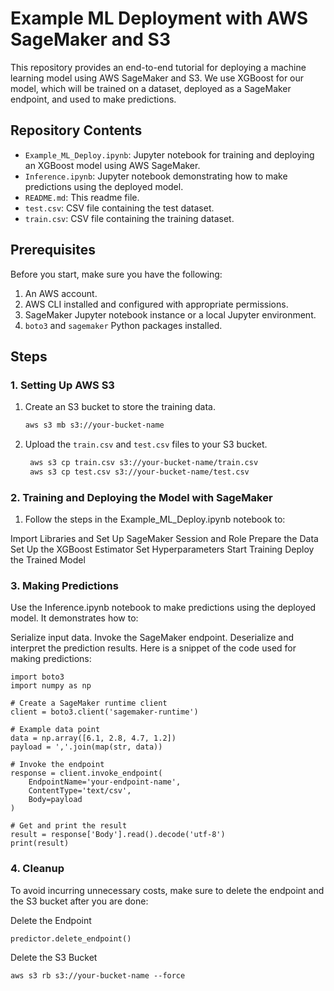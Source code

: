 # Example ML Deployment with AWS SageMaker and S3

This repository provides an end-to-end tutorial for deploying a machine learning model using AWS SageMaker and S3. We use XGBoost for our model, which will be trained on a dataset, deployed as a SageMaker endpoint, and used to make predictions.

## Repository Contents

- `Example_ML_Deploy.ipynb`: Jupyter notebook for training and deploying an XGBoost model using AWS SageMaker.
- `Inference.ipynb`: Jupyter notebook demonstrating how to make predictions using the deployed model.
- `README.md`: This readme file.
- `test.csv`: CSV file containing the test dataset.
- `train.csv`: CSV file containing the training dataset.

## Prerequisites

Before you start, make sure you have the following:

1. An AWS account.
2. AWS CLI installed and configured with appropriate permissions.
3. SageMaker Jupyter notebook instance or a local Jupyter environment.
4. `boto3` and `sagemaker` Python packages installed.

## Steps

### 1. Setting Up AWS S3

1. Create an S3 bucket to store the training data.
   ```sh
   aws s3 mb s3://your-bucket-name
   ```

2. Upload the `train.csv` and `test.csv` files to your S3 bucket.

   ```sh
    aws s3 cp train.csv s3://your-bucket-name/train.csv
    aws s3 cp test.csv s3://your-bucket-name/test.csv
    ```
### 2. Training and Deploying the Model with SageMaker

1. Follow the steps in the Example_ML_Deploy.ipynb notebook to:

Import Libraries and Set Up SageMaker Session and Role
Prepare the Data
Set Up the XGBoost Estimator
Set Hyperparameters
Start Training
Deploy the Trained Model

### 3. Making Predictions
Use the Inference.ipynb notebook to make predictions using the deployed model. It demonstrates how to:

Serialize input data.
Invoke the SageMaker endpoint.
Deserialize and interpret the prediction results.
Here is a snippet of the code used for making predictions:

```
import boto3
import numpy as np

# Create a SageMaker runtime client
client = boto3.client('sagemaker-runtime')

# Example data point
data = np.array([6.1, 2.8, 4.7, 1.2])
payload = ','.join(map(str, data))

# Invoke the endpoint
response = client.invoke_endpoint(
    EndpointName='your-endpoint-name',
    ContentType='text/csv',
    Body=payload
)

# Get and print the result
result = response['Body'].read().decode('utf-8')
print(result)

```

### 4. Cleanup
To avoid incurring unnecessary costs, make sure to delete the endpoint and the S3 bucket after you are done:

Delete the Endpoint
```
predictor.delete_endpoint()
```

Delete the S3 Bucket
```
aws s3 rb s3://your-bucket-name --force
```